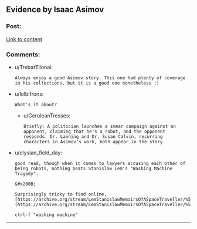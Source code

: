 ## Evidence by Isaac Asimov

### Post:

[Link to content](https://www.e-reading.club/chapter.php/81838/44/Azimov_-_The_Complete_Robot.html)

### Comments:

- u/TrebarTilonai:
  ```
  Always enjoy a good Asimov story. This one had plenty of coverage in his collections, but it is a good one nonetheless :)
  ```

- u/lolbifrons:
  ```
  What’s it about?
  ```

  - u/CeruleanTresses:
    ```
    Briefly: A politician launches a smear campaign against an opponent, claiming that he's a robot, and the opponent responds. Dr. Lanning and Dr. Susan Calvin, recurring characters in Asimov's work, both appear in the story.
    ```

- u/elysian_field_day:
  ```
  good read, though when it comes to lawyers accusing each other of being robots, nothing beats Stanislaw Lem's "Washing Machine Tragedy".

  &#x200B;

  Surprisingly tricky to find online, [https://archive.org/stream/LemStanislawMemoirsOfASpaceTraveller/%5BLem\_Stanislaw%5D\_Memoirs%20of%20a%20space%20traveller\_djvu.txt](https://archive.org/stream/LemStanislawMemoirsOfASpaceTraveller/%5BLem_Stanislaw%5D_Memoirs%20of%20a%20space%20traveller_djvu.txt)

  ctrl-f "washing machine"
  ```

---

